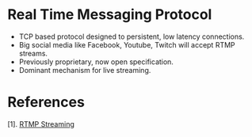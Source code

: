 # Real Time Messaging Protocol
* TCP based protocol designed to persistent, low latency connections.
* Big social media like Facebook, Youtube, Twitch will accept RTMP streams.
* Previously proprietary, now open specification.
* Dominant mechanism for live streaming.
# References
[1]. [RTMP Streaming](https://www.wowza.com/blog/rtmp-streaming-real-time-messaging-protocol)
